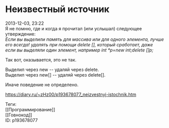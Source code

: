 Неизвестный источник
=====================

   
 2013-12-03, 23:22   
  Я не помню, где и когда я прочитал (или услышал) следующее утверждение:   
  *Если вы выделили память для массива или для одного элемента, лучше его всегда! удалять при помощи delete [], который сработает, даже если вы выделяли один элемент, например int \*p=new int;delete []p;*    
   
 Так вот, оказывается, это не так.   
   
 Выделил через new -- удаляй через delete.   
 Выделил через new[] -- удаляй через delete[].   
   
 Иначе поведение не определено.   
    
 <https://diary.ru/~zHz00/p193678077_neizvestnyj-istochnik.htm>   
   
 Теги:   
 [[Программирование]]   
 [[Говнокод]]   
 ID: p193678077